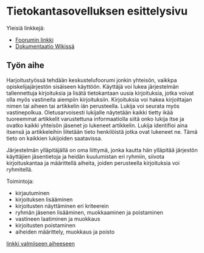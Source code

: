 # Tietokantasovelluksen esittelysivu

Yleisiä linkkejä:

* [Foorumin linkki](https://teeyoshi.users.cs.helsinki.fi/tsoha/)
* [Dokumentaatio Wikissä](https://github.com/tmekkelisti/Tsoha-Bootstrap/wiki)

## Työn aihe

Harjoitustyössä tehdään keskustelufoorumi jonkin yhteisön, vaikkpa opiskelijajärjestön sisäiseen käyttöön. Käyttäjä voi lukea järjestelmän tallennettuja kirjoituksia ja lisätä tietokantaan uusia kirjoituksia, jotka voivat olla myös vastineita aiempiin kirjoituksiin. Kirjoituksia voi hakea kirjoittajan nimen tai aiheen tai artikkelin iän perusteella. Lukija voi seurata myös vastinepolkua. Oletusarvoisesti lukijalle näytetään kaikki tietty ikää tuoreemmat artikkelit varustettuna informaatiolla siitä onko lukija itse ja ovatko kaikki yhteisön jäsenet jo lukeneet artikkelin. Lukija identifioi aina itsensä ja artikkeleihin liitetään tieto henkilöistä jotka ovat lukeneet ne. Tämä tieto on kaikkien lukijoiden saatavissa.

Järjestelmän ylläpitäjällä on oma liittymä, jonka kautta hän ylläpitää järjestön käyttäjien jäsentietoja ja heidän kuulumistan eri ryhmiin, siivota kirjoituskantaa ja määrittellä aiheita, joiden perusteella kirjoituksia voi ryhmitellä.

Toimintoja:

* kirjautuminen
* kirjoituksen lisääminen
* kirjoitusten näyttäminen eri kriteerein
* ryhmän jäsenen lisääminen, muokkaaminen ja poistaminen
* vastineen laatiminen ja muokkaus
* kirjoitusten poistaminen
* aiheiden määrittely, muokkaus ja poisto

[linkki valmiiseen aiheeseen](http://advancedkittenry.github.io/suunnittelu_ja_tyoymparisto/aiheet/Keskustelufoorumi.html) 
